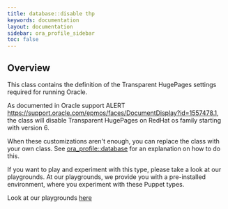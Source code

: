 ```yaml
---
title: database::disable thp
keywords: documentation
layout: documentation
sidebar: ora_profile_sidebar
toc: false
---
```

## Overview

This class contains the definition of the Transparent HugePages settings required for running Oracle.

As documented in Oracle support ALERT <https://support.oracle.com/epmos/faces/DocumentDisplay?id=1557478.1>,
the class will disable Transparent HugePages on RedHat os family starting with version 6.

When these customizations aren't enough, you can replace the class with your own class. See [ora_profile::database](./database.html) for an explanation on how to do this.




If you want to play and experiment with this type, please take a look at our playgrounds. At our playgrounds, 
we provide you with a pre-installed environment, where you experiment with these Puppet types.

Look at our playgrounds [here](/playgrounds#oracle)


